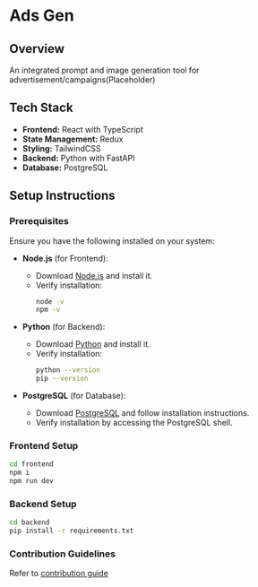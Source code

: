 # Ads Gen

## Overview

An integrated prompt and image generation tool for advertisement/campaigns(Placeholder)

## Tech Stack

- **Frontend:** React with TypeScript
- **State Management:** Redux
- **Styling:** TailwindCSS
- **Backend:** Python with FastAPI
- **Database:** PostgreSQL

## Setup Instructions

### Prerequisites

Ensure you have the following installed on your system:

- **Node.js** (for Frontend):
  - Download [Node.js](https://nodejs.org/) and install it.
  - Verify installation:
    ```bash
    node -v
    npm -v
    ```

- **Python** (for Backend):
  - Download [Python](https://www.python.org/downloads/) and install it.
  - Verify installation:
    ```bash
    python --version
    pip --version
    ```

- **PostgreSQL** (for Database):
  - Download [PostgreSQL](https://www.postgresql.org/download/) and follow installation instructions.
  - Verify installation by accessing the PostgreSQL shell.

### Frontend Setup

   ```bash
   cd frontend
   npm i
   npm run dev
   ```

### Backend Setup

   ```bash
   cd backend
   pip install -r requirements.txt
   ```
### Contribution Guidelines

Refer to [contribution guide](CONTRIBUTING.md)